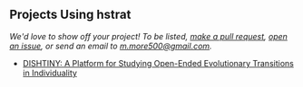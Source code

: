 ## Projects Using hstrat

*We'd love to show off your project!
To be listed, [make a pull request](https://github.com/mmore500/hstrat/pulls), [open an issue](https://github.com/mmore500/hstrat/issues), or send an email to [m.more500@gmail.com](mailto:m.more500@gmail.com).*

* [DISHTINY: A Platform for Studying Open-Ended Evolutionary Transitions in Individuality](https://github.com/mmore500/dishtiny)
